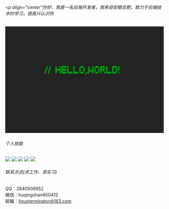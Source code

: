 ###### <p align="center"你好，我是一名后端开发者，我来自安徽合肥，致力于后端技术的学习，很高兴认识你</p>
<div aligin="center"><img src="https://github.com/linuxterminator/linuxterminator/blob/main/wallhaven-vm95x3.jpeg" height="340" width="560"></img></div>

###### 个人技能  
![](https://img.shields.io/badge/-spring--boot-%236eb23f?logo=spring-boot&) ![](https://img.shields.io/badge/-mysql-%233d6e93?logo=mysql) ![](https://img.shields.io/badge/-redis-%23a32422?logo=redis) ![](https://img.shields.io/badge/-docker-%23003f8c?logo=docker) ![](https://img.shields.io/badge/-java-orange?logo=java)

###### 联系方式(求工作、求实习)
QQ：2640506952  
微信：huqingshan950412  
邮箱：linuxterminator@163.com
